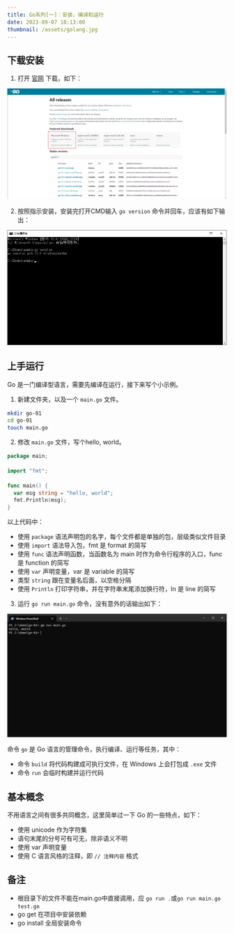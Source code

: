 ```yaml
---
title: Go系列[一]：安装，编译和运行
date: 2023-09-07 18:13:00
thumbnail: /assets/golang.jpg
---
```


## 下载安装

1. 打开 [官网](https://golang.google.cn/dl/) 下载，如下：

![](./image-go-dl.png)

2. 按照指示安装，安装完打开CMD输入 `go version` 命令并回车，应该有如下输出：

![](./image-go-version.png)

## 上手运行

Go 是一门编译型语言，需要先编译在运行，接下来写个小示例。

1. 新建文件夹，以及一个 `main.go` 文件。

```bash
mkdir go-01
cd go-01
touch main.go
```

2. 修改 `main.go` 文件，写个hello, world。

```go
package main;

import "fmt";

func main() {
  var msg string = "hello, world";
  fmt.Println(msg);
}
```

以上代码中：

- 使用 `package` 语法声明包的名字，每个文件都是单独的包，层级类似文件目录
- 使用 `import` 语法导入包，fmt 是 format 的简写
- 使用 `func` 语法声明函数，当函数名为 main 时作为命令行程序的入口，func 是 function 的简写
- 使用 `var` 声明变量，var 是 variable 的简写
- 类型 `string` 跟在变量名后面，以空格分隔
- 使用 `Println` 打印字符串，并在字符串末尾添加换行符，ln 是 line 的简写

3. 运行 `go run main.go` 命令，没有意外的话输出如下：

![](./image-go-run.png)

命令 `go` 是 Go 语言的管理命令，执行编译、运行等任务，其中：

- 命令 `build` 将代码构建成可执行文件，在 Windows 上会打包成 `.exe` 文件
- 命令 `run` 会临时构建并运行代码

## 基本概念

不用语言之间有很多共同概念，这里简单过一下 Go 的一些特点，如下：

- 使用 unicode 作为字符集
- 语句末尾的分号可有可无，除非语义不明
- 使用 var 声明变量
- 使用 C 语言风格的注释，即 `// 注释内容` 格式

## 备注
- 根目录下的文件不能在main.go中直接调用，应 `go run .`或`go run main.go test.go`
- go get 在项目中安装依赖
- go install 全局安装命令